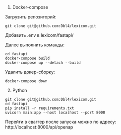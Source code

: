 1. Docker-compose

Загрузить репозиторий:
```
git clone git@github.com:Dbl4/lexicom.git
```
Добавить .env в lexicom/fastapi/

Далее выполнить команды:
```
cd fastapi
docker-compose build
docker-compose up --detach --build
```
Удалить докер-сборку:

```
docker-compose down
```

2. Python
```
git clone git@github.com:Dbl4/lexicom.git
cd fastapi
pip install -r requirements.txt
uvicorn main:app --host localhost --port 8000
```

Перейти в сваггер после запуска можно по адресу: 
http://localhost:8000/api/openap